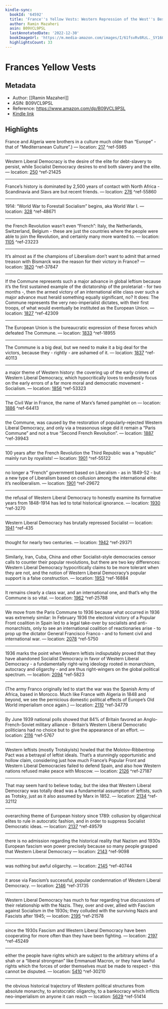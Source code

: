 ```yaml
---
kindle-sync:
  bookId: '64592'
  title: 'France''s Yellow Vests: Western Repression of the West''s Best Values'
  author: Ramin Mazaheri
  asin: B09VCL9PSL
  lastAnnotatedDate: '2022-12-30'
  bookImageUrl: 'https://m.media-amazon.com/images/I/61fsvRv8RzL._SY160.jpg'
  highlightsCount: 33
---
```

# Frances Yellow Vests
## Metadata
* Author: [[Ramin Mazaheri]]
* ASIN: B09VCL9PSL
* Reference: https://www.amazon.com/dp/B09VCL9PSL
* [Kindle link](kindle://book?action=open&asin=B09VCL9PSL)

## Highlights
France and Algeria were brothers in a culture much older than “Europe” - that of “Mediterranean Culture”.) — location: [217](kindle://book?action=open&asin=B09VCL9PSL&location=217) ^ref-5985

---
Western Liberal Democracy is the desire of the elite for debt-slavery to persist, while Socialist Democracy desires to end both slavery and the elite. — location: [250](kindle://book?action=open&asin=B09VCL9PSL&location=250) ^ref-21425

---
France’s history is dominated by 2,500 years of contact with North Africa - Scandinavia and Slavs are but recent friends. — location: [276](kindle://book?action=open&asin=B09VCL9PSL&location=276) ^ref-55860

---
1914: “World War to Forestall Socialism” begins, aka World War I. — location: [328](kindle://book?action=open&asin=B09VCL9PSL&location=328) ^ref-48671

---
the French Revolution wasn’t even “French”: Italy, the Netherlands, Switzerland, Belgium - these are just the countries where the people were able to join the Revolution, and certainly many more wanted to. — location: [1105](kindle://book?action=open&asin=B09VCL9PSL&location=1105) ^ref-23223

---
It’s almost as if the champions of Liberalism don’t want to admit that armed treason with Bismarck was the reason for their victory in France? — location: [1820](kindle://book?action=open&asin=B09VCL9PSL&location=1820) ^ref-37847

---
If the Commune represents such a major advance in global leftism because it’s the first sustained example of the dictatorship of the proletariat - for two months -, then the armed victory of an international elite class over such a major advance must herald something equally significant, no? It does: The Commune represents the very neo-imperialist dictates, with their first troops, of what would eventually be instituted as the European Union. — location: [1827](kindle://book?action=open&asin=B09VCL9PSL&location=1827) ^ref-42309

---
The European Union is the bureaucratic expression of these forces which defeated The Commune. — location: [1833](kindle://book?action=open&asin=B09VCL9PSL&location=1833) ^ref-18955

---
The Commune is a big deal, but we need to make it a big deal for the victors, because they - rightly - are ashamed of it. — location: [1837](kindle://book?action=open&asin=B09VCL9PSL&location=1837) ^ref-40113

---
a major theme of Western history: the covering up of the early crimes of Western Liberal Democracy, which hypocritically loves to endlessly focus on the early errors of a far more moral and democratic movement - Socialism. — location: [1856](kindle://book?action=open&asin=B09VCL9PSL&location=1856) ^ref-53323

---
The Civil War in France, the name of Marx’s famed pamphlet on — location: [1886](kindle://book?action=open&asin=B09VCL9PSL&location=1886) ^ref-64413

---
the Commune, was caused by the restoration of popularly-rejected Western Liberal Democracy, and only via a treasonous siege did it remain a “Paris Commune” and not a true “Second French Revolution”. — location: [1887](kindle://book?action=open&asin=B09VCL9PSL&location=1887) ^ref-39943

---
100 years after the French Revolution the Third Republic was a “republic” mainly run by royalists! — location: [1901](kindle://book?action=open&asin=B09VCL9PSL&location=1901) ^ref-55122

---
no longer a “French” government based on Liberalism - as in 1849-52 - but a new type of Liberalism based on collusion among the international elite: it’s neoliberalism. — location: [1901](kindle://book?action=open&asin=B09VCL9PSL&location=1901) ^ref-29672

---
the refusal of Western Liberal Democracy to honestly examine its formative years from 1848-1914 has led to total historical ignorance. — location: [1930](kindle://book?action=open&asin=B09VCL9PSL&location=1930) ^ref-3270

---
Western Liberal Democracy has brutally repressed Socialist — location: [1941](kindle://book?action=open&asin=B09VCL9PSL&location=1941) ^ref-435

---
thought for nearly two centuries. — location: [1942](kindle://book?action=open&asin=B09VCL9PSL&location=1942) ^ref-29371

---
Similarly, Iran, Cuba, China and other Socialist-style democracies censor calls to counter their popular revolutions, but there are two key differences: Western Liberal Democracy hypocritically claims to be more tolerant when they are not, and the notion of Western Liberal Democracy’s popular support is a false construction. — location: [1953](kindle://book?action=open&asin=B09VCL9PSL&location=1953) ^ref-16884

---
It remains clearly a class war, and an international one, and that’s why the Commune is so vital. — location: [1962](kindle://book?action=open&asin=B09VCL9PSL&location=1962) ^ref-25788

---
We move from the Paris Commune to 1936 because what occurred in 1936 was extremely similar: In February 1936 the electoral victory of a Popular Front coalition in Spain led to a legal take-over by socialists and anti-monarchists, only to see an international coalition of reactionaries arise - to prop up the dictator General Francisco Franco - and to foment civil and international war. — location: [2078](kindle://book?action=open&asin=B09VCL9PSL&location=2078) ^ref-5750

---
1936 marks the point when Western leftists indisputably proved that they have abandoned Socialist Democracy in favor of Western Liberal Democracy - a fundamentally right-wing ideology rooted in monarchism, autocracy and oligarchy - and are thus right-wingers on the global political spectrum. — location: [2094](kindle://book?action=open&asin=B09VCL9PSL&location=2094) ^ref-5823

---
(The army Franco originally led to start the war was the Spanish Army of Africa, based in Morocco. Much like France with Algeria in 1848 and beyond, we see the pernicious domestic political effects of Europe’s Old World imperialism once again.) — location: [2110](kindle://book?action=open&asin=B09VCL9PSL&location=2110) ^ref-34779

---
By June 1939 national polls showed that 84% of Britain favored an Anglo-French-Soviet military alliance - Britain’s Western Liberal Democratic politicians had no choice but to give the appearance of an effort. — location: [2116](kindle://book?action=open&asin=B09VCL9PSL&location=2116) ^ref-5767

---
Western leftists (mostly Trotskyists) howled that the Molotov-Ribbentrop Pact was a betrayal of leftist ideals. That’s a stunningly opportunistic and hollow claim, considering just how much France’s Popular Front and Western Liberal Democracies failed to defend Spain, and also how Western nations refused make peace with Moscow. — location: [2126](kindle://book?action=open&asin=B09VCL9PSL&location=2126) ^ref-27187

---
That may seem hard to believe today, but the idea that Western Liberal Democracy was totally dead was a fundamental assumption of leftists, such as Trotsky, just as it also assumed by Marx in 1852. — location: [2134](kindle://book?action=open&asin=B09VCL9PSL&location=2134) ^ref-32112

---
overarching theme of European history since 1789: collusion by oligarchical elites to rule in autocratic fashion, and in order to suppress Socialist Democratic ideas. — location: [2137](kindle://book?action=open&asin=B09VCL9PSL&location=2137) ^ref-49579

---
there is no admission regarding the historical reality that Nazism and 1930s European fascism won power precisely because so many people grasped that Western Liberal Democracy — location: [2143](kindle://book?action=open&asin=B09VCL9PSL&location=2143) ^ref-9098

---
was nothing but awful oligarchy. — location: [2145](kindle://book?action=open&asin=B09VCL9PSL&location=2145) ^ref-40744

---
it arose via Fascism’s successful, popular condemnation of Western Liberal Democracy. — location: [2146](kindle://book?action=open&asin=B09VCL9PSL&location=2146) ^ref-31735

---
Western Liberal Democracy has much to fear regarding true discussions of their relationship with the Nazis. They, over and over, allied with Fascism against Socialism in the 1930s; they colluded with the surviving Nazis and Fascists after 1945; — location: [2195](kindle://book?action=open&asin=B09VCL9PSL&location=2195) ^ref-21578

---
since the 1930s Fascism and Western Liberal Democracy have been cooperating for more often than they have been fighting. — location: [2197](kindle://book?action=open&asin=B09VCL9PSL&location=2197) ^ref-45249

---
either the people have rights which are subject to the arbitrary whims of a shah or a “liberal strongman” like Emmanuel Macron, or they have lawful rights which the forces of order themselves must be made to respect - this cannot be disputed. — location: [5410](kindle://book?action=open&asin=B09VCL9PSL&location=5410) ^ref-30210

---
the obvious historical trajectory of Western political structures from absolute monarchy, to aristocratic oligarchy, to a bankocracy which inflicts neo-imperialism on anyone it can reach — location: [5629](kindle://book?action=open&asin=B09VCL9PSL&location=5629) ^ref-51414

---
